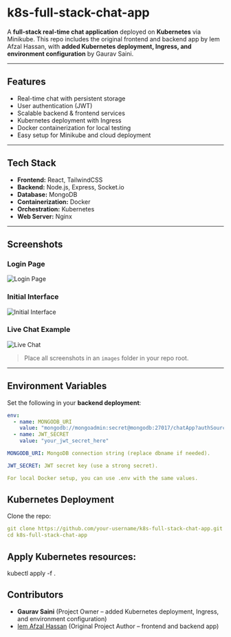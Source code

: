 # k8s-full-stack-chat-app

A **full-stack real-time chat application** deployed on **Kubernetes** via Minikube. This repo includes the original frontend and backend app by Iem Afzal Hassan, with **added Kubernetes deployment, Ingress, and environment configuration** by Gaurav Saini.

---

## Features
- Real-time chat with persistent storage
- User authentication (JWT)
- Scalable backend & frontend services
- Kubernetes deployment with Ingress
- Docker containerization for local testing
- Easy setup for Minikube and cloud deployment

---

## Tech Stack
- **Frontend:** React, TailwindCSS  
- **Backend:** Node.js, Express, Socket.io  
- **Database:** MongoDB  
- **Containerization:** Docker  
- **Orchestration:** Kubernetes  
- **Web Server:** Nginx  

---

## Screenshots

### Login Page
![Login Page](images/login.png)

### Initial Interface
![Initial Interface](images/interface.png)

### Live Chat Example
![Live Chat](images/live-chat.png)

> Place all screenshots in an `images` folder in your repo root.

---

## Environment Variables

Set the following in your **backend deployment**:

```yaml
env:
  - name: MONGODB_URI
    value: "mongodb://mongoadmin:secret@mongodb:27017/chatApp?authSource=admin"
  - name: JWT_SECRET
    value: "your_jwt_secret_here"

MONGODB_URI: MongoDB connection string (replace dbname if needed).

JWT_SECRET: JWT secret key (use a strong secret).

For local Docker setup, you can use .env with the same values.
```

## Kubernetes Deployment

Clone the repo:

```yaml
git clone https://github.com/your-username/k8s-full-stack-chat-app.git
cd k8s-full-stack-chat-app
```

## Apply Kubernetes resources:
kubectl apply -f .

## Contributors

- **Gaurav Saini** (Project Owner – added Kubernetes deployment, Ingress, and environment configuration)  
- [Iem Afzal Hassan](https://github.com/iemafzalhassan) (Original Project Author – frontend and backend app)
